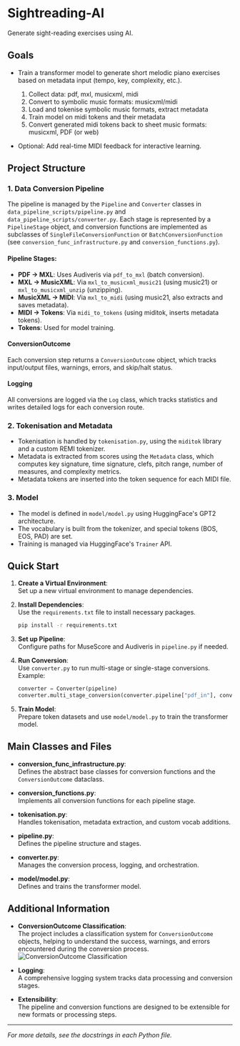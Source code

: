 # Sightreading-AI

Generate sight-reading exercises using AI.

## Goals
- Train a transformer model to generate short melodic piano exercises based on metadata input (tempo, key, complexity, etc.).
   1. Collect data: pdf, mxl, musicxml, midi
   2. Convert to symbolic music formats: musicxml/midi
   3. Load and tokenise symbolic music formats, extract metadata
   4. Train model on midi tokens and their metadata
   5. Convert generated midi tokens back to sheet music formats: musicxml, PDF (or web)

- Optional: Add real-time MIDI feedback for interactive learning.

## Project Structure

### 1. Data Conversion Pipeline

The pipeline is managed by the `Pipeline` and `Converter` classes in `data_pipeline_scripts/pipeline.py` and `data_pipeline_scripts/converter.py`. Each stage is represented by a `PipelineStage` object, and conversion functions are implemented as subclasses of `SingleFileConversionFunction` or `BatchConversionFunction` (see `conversion_func_infrastructure.py` and `conversion_functions.py`).

#### Pipeline Stages:
- **PDF → MXL**: Uses Audiveris via `pdf_to_mxl` (batch conversion).
- **MXL → MusicXML**: Via `mxl_to_musicxml_music21` (using music21) or `mxl_to_musicxml_unzip` (unzipping).
- **MusicXML → MIDI**: Via `mxl_to_midi` (using music21, also extracts and saves metadata).
- **MIDI → Tokens**: Via `midi_to_tokens` (using miditok, inserts metadata tokens).
- **Tokens**: Used for model training.

#### ConversionOutcome
Each conversion step returns a `ConversionOutcome` object, which tracks input/output files, warnings, errors, and skip/halt status.

#### Logging
All conversions are logged via the `Log` class, which tracks statistics and writes detailed logs for each conversion route.

### 2. Tokenisation and Metadata

- Tokenisation is handled by `tokenisation.py`, using the `miditok` library and a custom REMI tokenizer.
- Metadata is extracted from scores using the `Metadata` class, which computes key signature, time signature, clefs, pitch range, number of measures, and complexity metrics.
- Metadata tokens are inserted into the token sequence for each MIDI file.

### 3. Model

- The model is defined in `model/model.py` using HuggingFace's GPT2 architecture.
- The vocabulary is built from the tokenizer, and special tokens (BOS, EOS, PAD) are set.
- Training is managed via HuggingFace's `Trainer` API.

## Quick Start

1. **Create a Virtual Environment**:  
   Set up a new virtual environment to manage dependencies.

2. **Install Dependencies**:  
   Use the `requirements.txt` file to install necessary packages.
   ```bash
   pip install -r requirements.txt
   ```

3. **Set up Pipeline**:  
   Configure paths for MuseScore and Audiveris in `pipeline.py` if needed.

4. **Run Conversion**:  
   Use `converter.py` to run multi-stage or single-stage conversions. Example:
   ```python
   converter = Converter(pipeline)
   converter.multi_stage_conversion(converter.pipeline["pdf_in"], converter.pipeline["tokens"], overwrite=True, batch_if_possible=True)
   ```

5. **Train Model**:  
   Prepare token datasets and use `model/model.py` to train the transformer model.

## Main Classes and Files

- **conversion_func_infrastructure.py**:  
  Defines the abstract base classes for conversion functions and the `ConversionOutcome` dataclass.

- **conversion_functions.py**:  
  Implements all conversion functions for each pipeline stage.

- **tokenisation.py**:  
  Handles tokenisation, metadata extraction, and custom vocab additions.

- **pipeline.py**:  
  Defines the pipeline structure and stages.

- **converter.py**:  
  Manages the conversion process, logging, and orchestration.

- **model/model.py**:  
  Defines and trains the transformer model.

## Additional Information

- **ConversionOutcome Classification**:  
  The project includes a classification system for `ConversionOutcome` objects, helping to understand the success, warnings, and errors encountered during the conversion process. ![ConversionOutcome Classification](stuff/image.png)

- **Logging**:  
  A comprehensive logging system tracks data processing and conversion stages.

- **Extensibility**:  
  The pipeline and conversion functions are designed to be extensible for new formats or processing steps.

---

*For more details, see the docstrings in each Python file.*